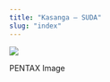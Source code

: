 ```yaml
---
title: "Kasanga – SUDA"
slug: "index"
---
```


[![](/wp-content/2011/12/81-300x225.jpg)](/wp-content/2011/12/81.jpg)

PENTAX Image